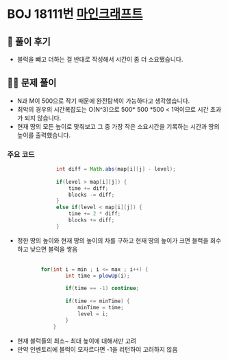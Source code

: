 # BOJ 18111번 [마인크래프트](https://www.acmicpc.net/problem/18111)

## 🌈 풀이 후기
* 블럭을 뺴고 더하는 걸 반대로 작성해서 시간이 좀 더 소요됐습니다.

## 👩‍🏫 문제 풀이
* N과 M이 500으로 작기 때문에 완전탐색이 가능하다고 생각했습니다.
* 최악의 경우의 시간복잡도는 O(N^3)으로 500* 500 *500 < 1억이므로 시간 초과가 되지 않습니다.
* 현재 땅의 모든 높이로 맞춰보고 그 중 가장 작은 소요시간을 기록하는 시간과 땅의 높이를 출력했습니다.

### 주요 코드 
``` java
 				int diff = Math.abs(map[i][j] - level);
				
				if(level > map[i][j]) {
					time += diff;
					blocks -= diff;
				}
				else if(level < map[i][j]) {
					time += 2 * diff;
					blocks += diff;
				}
 ```
 * 정한 땅의 높이와 현재 땅의 높이의 차를 구하고 현재 땅의 높이가 크면 블럭을 회수하고 낮으면 블럭을 쌓음
 <br><br>


 ```java
			for(int i = min ; i <= max ; i++) {
        			int time = plowUp(i);
        	
        			if(time == -1) continue;
        	
        			if(time <= minTime) {
        				minTime = time;
        				level = i;
        			}
        		}
 ```
 * 현재 블럭들의 최소~ 최대 높이에 대해서만 고려
 * 만약 인벤토리에 블럭이 모자르다면 -1을 리턴하여 고려하지 않음
